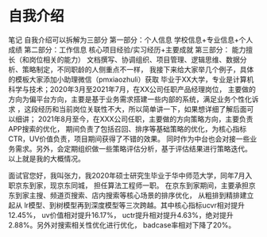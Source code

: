 # 自我介绍
笔记
自我介绍可以拆解为三部分
第一部分：个人信息
学校信息+专业信息+个人成绩
第二部分：工作信息
核心项目经验/实习经历+主要成就
第三部分： 能力擅长（和岗位相关的能力）
文档撰写、协调组织、项目管理、逻辑思维、数据分析、策略制定，不同职龄的人侧重点不一样，
我接下来给大家举几个例子，具体的模板大家添加小助理微信（pmxiaozhuli）获取
毕业于XX大学，专业是计算机科学与技术；2020年3月至2021年7月，在XX公司任职产品经理岗位，
主要做的方向为偏平台方向，主要是基于业务需求搭建一些内部的系统，满足业务个性化诉求
，这段经历和当前岗位关联性不大，所以简单讲一下，如果想详细了解后面可以细讲；
2021年8月至今，在XXX公司任职，主要做的方向策略方向，主要负责APP搜索的优化，
期间负责了包括召回、排序等基础策略的优化，为核心指标CTR，UV价值负责，项目期间获得了不错的效果。
同时作为中台也会对接一些业务需求。另外，会定期组织做一些策略评估分析，基于评估结果进行策略迭代。
以上就是我的大概情况。

面试官您好，我叫张力，我2020年硕士研究生毕业于华中师范大学，同年7月入职京东到家，现京东同城，
担任算法工程师一职。 在京东到家期间，主要承担京东到家主搜、频道页搜索、店内搜索等核心场景的排序优化，
从粗排到精排建立起从 lr模型、到树模型再到深度模型等三次跨越。其中核心指标ucvr相对提升12.45%，
uv价值相对提升16.17%， uctr提升相对提升4.63%，绝对提升2.88%。另外对搜索相关性优化进行优化，
badcase率相对下降了20%。